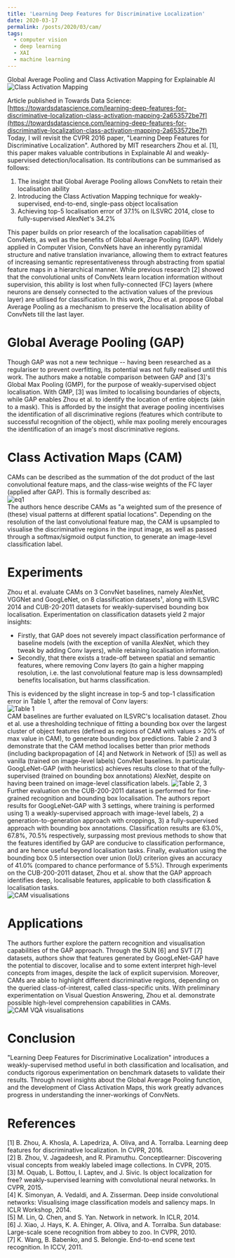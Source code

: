 ```yaml
---
title: 'Learning Deep Features for Discriminative Localization'
date: 2020-03-17
permalink: /posts/2020/03/cam/
tags:
  - computer vision
  - deep learning
  - XAI
  - machine learning
---
```

Global Average Pooling and Class Activation Mapping for Explainable AI  
![Class Activation Mapping](https://chinglamchoi.github.io/cchoi/files/cam.png)

Article published in Towards Data Science: [https://towardsdatascience.com/learning-deep-features-for-discriminative-localization-class-activation-mapping-2a653572be7f](https://towardsdatascience.com/learning-deep-features-for-discriminative-localization-class-activation-mapping-2a653572be7f)  
Today, I will revisit the CVPR 2016 paper, "Learning Deep Features for Discriminative Localization". Authored by MIT researchers Zhou et al. [1], this paper makes valuable contributions in Explainable AI and weakly-supervised detection/localisation. Its contributions can be summarised as follows:  
1. The insight that Global Average Pooling allows ConvNets to retain their localisation ability  
2. Introducing the Class Activation Mapping technique for weakly-supervised, end-to-end, single-pass object localisation  
3. Achieving top-5 localisation error of 37.1% on ILSVRC 2014, close to fully-supervised AlexNet's 34.2%
  
This paper builds on prior research of the localisation capabilities of ConvNets, as well as the benefits of Global Average Pooling (GAP). Widely applied in Computer Vision, ConvNets have an inherently pyramidal structure and native translation invariance, allowing them to extract features of increasing semantic representativeness through abstracting from spatial feature maps in a hierarchical manner. While previous research [2] showed that the convolutional units of ConvNets learn location information without supervision, this ability is lost when fully-connected (FC) layers (where neurons are densely connected to the activation values of the previous layer) are utilised for classification. In this work, Zhou et al. propose Global Average Pooling as a mechanism to preserve the localisation ability of ConvNets till the last layer.  
  
Global Average Pooling (GAP)
======
Though GAP was not a new technique -- having been researched as a regulariser to prevent overfitting, its potential was not fully realised until this work. The authors make a notable comparison between GAP and [3]'s Global Max Pooling (GMP), for the purpose of weakly-supervised object localisation. With GMP, [3] was limited to localising boundaries of objects, while GAP enables Zhou et al. to identify the location of entire objects (akin to a mask). This is afforded by the insight that average pooling incentivises the identification of all discriminative regions (features which contribute to successful recognition of the object), while max pooling merely encourages the identification of an image's most discriminative regions.  
  
Class Activation Maps (CAM)
======
CAMs can be described as the summation of the dot product of the last convolutional feature maps, and the class-wise weights of the FC layer (applied after GAP). This is formally described as:  
![eq1](https://chinglamchoi.github.io/cchoi/files/eq1cam.png)  
The authors hence describe CAMs as "a weighted sum of the presence of (these) visual patterns at different spatial locations". Depending on the resolution of the last convolutional feature map, the CAM is upsampled to visualise the discriminative regions in the input image, as well as passed through a softmax/sigmoid output function, to generate an image-level classification label.  
  
Experiments
======
Zhou et al. evaluate CAMs on 3 ConvNet baselines, namely AlexNet, VGGNet and GoogLeNet, on 8 classification datasets¹, along with ILSVRC 2014 and CUB-20-2011 datasets for weakly-supervised bounding box localisation. Experimentation on classification datasets yield 2 major insights:  
- Firstly, that GAP does not severely impact classification performance of baseline models (with the exception of vanilla AlexNet, which they tweak by adding Conv layers), while retaining localisation information.  
- Secondly, that there exists a trade-off between spatial and semantic features, where removing Conv layers (to gain a higher mapping resolution, i.e. the last convolutional feature map is less downsampled) benefits localisation, but harms classification.  
  
This is evidenced by the slight increase in top-5 and top-1 classification error in Table 1, after the removal of Conv layers:  
![Table 1](https://chinglamchoi.github.io/cchoi/files/table1cam.png)  
CAM baselines are further evaluated on ILSVRC's localisation dataset. Zhou et al. use a thresholding technique of fitting a bounding box over the largest cluster of object features (defined as regions of CAM with values > 20% of max value in CAM), to generate bounding box predictions. Table 2 and 3 demonstrate that the CAM method localises better than prior methods (including backpropagation of [4] and Network in Network of [5]) as well as vanilla (trained on image-level labels) ConvNet baselines. In particular, GoogLeNet-GAP (with heuristics) achieves results close to that of the fully-supervised (trained on bounding box annotations) AlexNet, despite on having been trained on image-level classification labels.
![Table 2, 3](https://chinglamchoi.github.io/cchoi/files/tables23cam.png)  
Further evaluation on the CUB-200-2011 dataset is performed for fine-grained recognition and bounding box localisation. The authors report results for GoogLeNet-GAP with 3 settings, where training is performed using 1) a weakly-supervised approach with image-level labels, 2) a generation-to-generation approach with croppings, 3) a fully-supervised approach with bounding box annotations. Classification results are 63.0%, 67.8%, 70.5% respectively, surpassing most previous methods to show that the features identified by GAP are conducive to classification performance, and are hence useful beyond localisation tasks. Finally, evaluation using the bounding box 0.5 intersection over union (IoU) criterion gives an accuracy of 41.0% (compared to chance performance of 5.5%). Through experiments on the CUB-200-2011 dataset, Zhou et al. show that the GAP approach identifies deep, localisable features, applicable to both classification & localisation tasks.  
![CAM visualisations](https://chinglamchoi.github.io/cchoi/files/cam1.png)  

Applications
======
The authors further explore the pattern recognition and visualisation capabilities of the GAP approach. Through the SUN [6] and SVT [7] datasets, authors show that features generated by GoogLeNet-GAP have the potential to discover, localise and to some extent interpret high-level concepts from images, despite the lack of explicit supervision. Moreover, CAMs are able to highlight different discriminative regions, depending on the queried class-of-interest, called class-specific units. With preliminary experimentation on Visual Question Answering, Zhou et al. demonstrate possible high-level comprehension capabilities in CAMs.  
![CAM VQA visualisations](https://chinglamchoi.github.io/cchoi/files/camvqa.png)  
  
Conclusion
======
"Learning Deep Features for Discriminative Localization" introduces a weakly-supervised method useful in both classification and localisation, and conducts rigorous experimentation on benchmark datasets to validate their results. Through novel insights about the Global Average Pooling function, and the development of Class Activation Maps, this work greatly advances progress in understanding the inner-workings of ConvNets.  
  
References
======
[1] B. Zhou, A. Khosla, A. Lapedriza, A. Oliva, and A. Torralba. Learning deep features for discriminative localization. In CVPR, 2016.  
[2] B. Zhou, V. Jagadeesh, and R. Piramuthu. Conceptlearner: Discovering visual concepts from weakly labeled image collections. In CVPR, 2015.  
[3] M. Oquab, L. Bottou, I. Laptev, and J. Sivic. Is object localization for free? weakly-supervised learning with convolutional neural networks. In CVPR, 2015.  
[4] K. Simonyan, A. Vedaldi, and A. Zisserman. Deep inside convolutional networks: Visualising image classification models and saliency maps. In ICLR Workshop, 2014.  
[5] M. Lin, Q. Chen, and S. Yan. Network in network. In ICLR, 2014.  
[6] J. Xiao, J. Hays, K. A. Ehinger, A. Oliva, and A. Torralba. Sun database: Large-scale scene recognition from abbey to zoo. In CVPR, 2010.  
[7] K. Wang, B. Babenko, and S. Belongie. End-to-end scene text recognition. In ICCV, 2011.  
